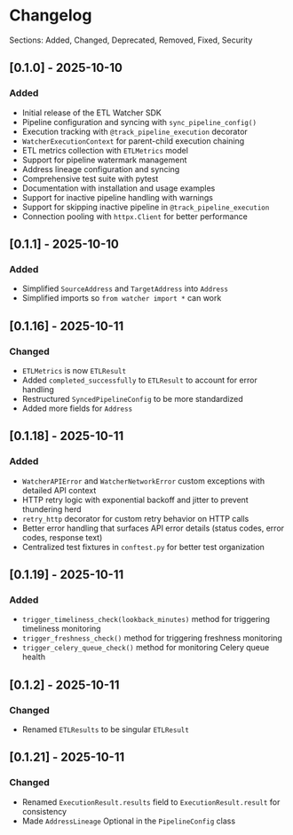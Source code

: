 # Changelog

Sections: Added, Changed, Deprecated, Removed, Fixed, Security

## [0.1.0] - 2025-10-10

### Added
- Initial release of the ETL Watcher SDK
- Pipeline configuration and syncing with `sync_pipeline_config()`
- Execution tracking with `@track_pipeline_execution` decorator
- `WatcherExecutionContext` for parent-child execution chaining
- ETL metrics collection with `ETLMetrics` model
- Support for pipeline watermark management
- Address lineage configuration and syncing
- Comprehensive test suite with pytest
- Documentation with installation and usage examples
- Support for inactive pipeline handling with warnings
- Support for skipping inactive pipeline in `@track_pipeline_execution`
- Connection pooling with `httpx.Client` for better performance

## [0.1.1] - 2025-10-10

### Added
 - Simplified `SourceAddress` and `TargetAddress` into `Address`
 - Simplified imports so `from watcher import *` can work

## [0.1.16] - 2025-10-11

### Changed
- `ETLMetrics` is now `ETLResult`
 - Added `completed_successfully` to `ETLResult` to account for error handling
 - Restructured `SyncedPipelineConfig` to be more standardized
 - Added more fields for `Address`

## [0.1.18] - 2025-10-11

### Added
- `WatcherAPIError` and `WatcherNetworkError` custom exceptions with detailed API context
- HTTP retry logic with exponential backoff and jitter to prevent thundering herd
- `retry_http` decorator for custom retry behavior on HTTP calls
- Better error handling that surfaces API error details (status codes, error codes, response text)
- Centralized test fixtures in `conftest.py` for better test organization

## [0.1.19] - 2025-10-11

### Added
- `trigger_timeliness_check(lookback_minutes)` method for triggering timeliness monitoring
- `trigger_freshness_check()` method for triggering freshness monitoring  
- `trigger_celery_queue_check()` method for monitoring Celery queue health

## [0.1.2] - 2025-10-11

### Changed
- Renamed `ETLResults` to be singular `ETLResult`

## [0.1.21] - 2025-10-11

### Changed
- Renamed `ExecutionResult.results` field to `ExecutionResult.result` for consistency
- Made `AddressLineage` Optional in the `PipelineConfig` class